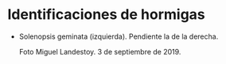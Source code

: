 # Identificaciones de hormigas

* Solenopsis geminata (izquierda). Pendiente la de la derecha.

    Foto Miguel Landestoy. 3 de septiembre de 2019.
